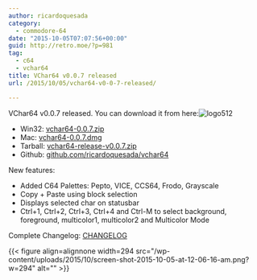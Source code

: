 ```yaml
---
author: ricardoquesada
category:
  - commodore-64
date: "2015-10-05T07:07:56+00:00"
guid: http://retro.moe/?p=981
tag:
  - c64
  - vchar64
title: VChar64 v0.0.7 released
url: /2015/10/05/vchar64-v0-0-7-released/

---
```

VChar64 v0.0.7 released. You can download it from here:![logo512](/wp-content/uploads/2015/08/logo512.png?w=150)

- Win32: [vchar64-0.0.7.zip](https://www.dropbox.com/s/2yx9axfe3qg19r4/vchar64-0.0.7.zip?dl=1)
- Mac: [vchar64-0.0.7.dmg](https://www.dropbox.com/s/5ogv3n9l3poe3ox/vchar64-0.0.7.dmg?dl=1)
- Tarball: [vchar64-release-v0.0.7.zip](https://github.com/ricardoquesada/vchar64/archive/release-v0.0.7.zip)
- Github: [github.com/ricardoquesada/vchar64](https://github.com/ricardoquesada/vchar64/)

New features:

- Added C64 Palettes: Pepto, VICE, CCS64, Frodo, Grayscale
- Copy + Paste using block selection
- Displays selected char on statusbar
- Ctrl+1, Ctrl+2, Ctrl+3, Ctrl+4 and Ctrl-M to select background, foreground, multicolor1, multicolor2 and Multicolor Mode

Complete Changelog: [CHANGELOG](https://github.com/ricardoquesada/vchar64/blob/release-v0.0.7/CHANGELOG)

{{< figure align=alignnone width=294 src="/wp-content/uploads/2015/10/screen-shot-2015-10-05-at-12-06-16-am.png?w=294" alt="" >}}
